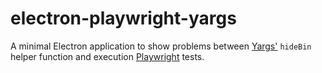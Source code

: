 # electron-playwright-yargs

A minimal Electron application to show problems between [Yargs'](https://yargs.js.org/) `hideBin` helper function and execution [Playwright](https://playwright.dev/) tests.
